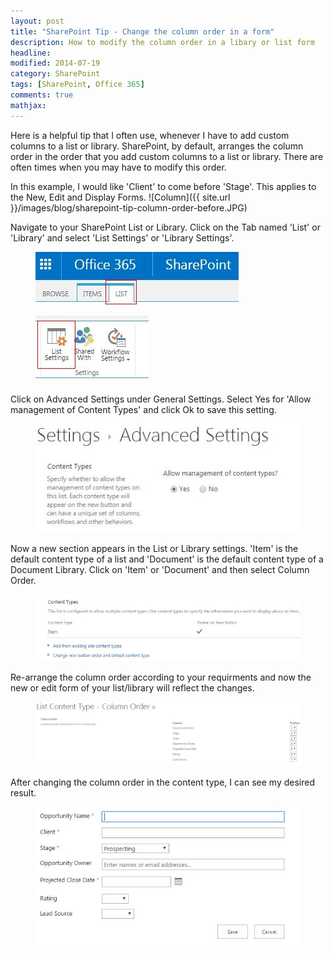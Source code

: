 ```yaml
---
layout: post
title: "SharePoint Tip - Change the column order in a form"
description: How to modify the column order in a libary or list form
headline: 
modified: 2014-07-19
category: SharePoint
tags: [SharePoint, Office 365]
comments: true
mathjax: 
---
```


Here is a helpful tip that I often use, whenever I have to add custom columns to a list or library. SharePoint, by default, arranges the column order in the order that you add custom columns to a list or library. There are often times when you may have to modify this order.

In this example, I would like 'Client' to come before 'Stage'. This applies to the New, Edit and Display Forms.
![Column]({{ site.url }}/images/blog/sharepoint-tip-column-order-before.JPG)

Navigate to your SharePoint List or Library. Click on the Tab named 'List' or 'Library' and select 'List Settings' or 'Library Settings'.
<figure>
<img src="https://raw.githubusercontent.com/ldsouza/ldsouza.github.io/master/images/blog/sharepoint-tip-list-settings1.JPG" alt="image">
</figure> 
<figure>
<img src="https://raw.githubusercontent.com/ldsouza/ldsouza.github.io/master/images/blog/sharepoint-tip-list-settings2.JPG" alt="image">
</figure> 

Click on Advanced Settings under General Settings. Select Yes for 'Allow management of Content Types' and click Ok to save this setting.
<figure>
<img src="https://raw.githubusercontent.com/ldsouza/ldsouza.github.io/master/images/blog/sharepoint-tip-advanced-settings.JPG" alt="image">
</figure>

Now a new section appears in the List or Library settings. 'Item' is the default content type of a list and 'Document' is the default content type of a Document Library. Click on 'Item' or 'Document' and then select Column Order.
<figure>
<img src="https://raw.githubusercontent.com/ldsouza/ldsouza.github.io/master/images/blog/sharepoint-tip-advanced-contenttype.JPG" alt="image">
</figure>

Re-arrange the column order according to your requirments and now the new or edit form of your list/library will reflect the changes.
<figure>
<img src="https://raw.githubusercontent.com/ldsouza/ldsouza.github.io/master/images/blog/sharepoint-tip-advanced-column-order.JPG" alt="image">
</figure>

After changing the column order in the content type, I can see my desired result.
<figure>
<img src="https://raw.githubusercontent.com/ldsouza/ldsouza.github.io/master/images/blog/sharepoint-tip-column-order-after.JPG" alt="image">
</figure>